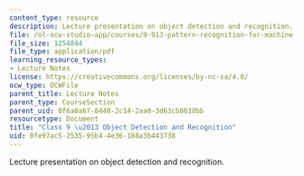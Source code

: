 ```yaml
---
content_type: resource
description: Lecture presentation on object detection and recognition.
file: /ol-ocw-studio-app/courses/9-913-pattern-recognition-for-machine-vision-fall-2004/0fe97ac5253595b44e36188a3b443738_class_9.pdf
file_size: 1254844
file_type: application/pdf
learning_resource_types:
- Lecture Notes
license: https://creativecommons.org/licenses/by-nc-sa/4.0/
ocw_type: OCWFile
parent_title: Lecture Notes
parent_type: CourseSection
parent_uid: 0f6a0a67-8448-2c14-2aa0-3d63cb8638bb
resourcetype: Document
title: "Class 9 \u2013 Object Detection and Recognition"
uid: 0fe97ac5-2535-95b4-4e36-188a3b443738
---
```

Lecture presentation on object detection and recognition.